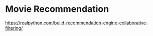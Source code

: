 # Movie Recommendation

https://realpython.com/build-recommendation-engine-collaborative-filtering/
